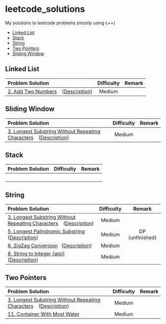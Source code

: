 # leetcode_solutions
My solutions to leetcode problems.(mostly using c++)

* [Linked List](#LinkedList)
* [Stack](#Stack)
* [String](#String)
* [Two Pointers](#TwoPointers)
* [Sliding Window](#Sliding)



## <span id="LinkedList">Linked List</span>
Problem Solution|Difficulty|Remark
:----|:----:|:----:
[2. Add Two Numbers](https://github.com/Rainm2722/leetcode_solutions/blob/master/solutions/0002.Add_Two_Numbers.cpp) &ensp; ([Description](https://leetcode-cn.com/problems/add-two-numbers/)) | Medium

## <span id="Sliding">Sliding Window</span>
Problem Solution|Difficulty|Remark
:----|:----:|:----:
[3. Longest Substring Without Repeating Characters](https://github.com/Rainm2722/leetcode_solutions/blob/master/solutions/0003.Longest_Substring_Without_Repeating_Characters.cpp) &ensp; ([Description](https://leetcode-cn.com/problems/longest-substring-without-repeating-characters/)) | Medium | 
## <span id="Stack">Stack</span>
Problem Solution|Difficulty|Remark
:----|:----:|:----:
&ensp; | &ensp; 


## <span id="String">String</span>
Problem Solution|Difficulty|Remark
:----|:----:|:----:
[3. Longest Substring Without Repeating Characters](https://github.com/Rainm2722/leetcode_solutions/blob/master/solutions/0003.Longest_Substring_Without_Repeating_Characters.cpp) &ensp; ([Description](https://leetcode-cn.com/problems/longest-substring-without-repeating-characters/)) | Medium | 
[5. Longest Palindromic Substring](https://github.com/Rainm2722/leetcode_solutions/blob/master/solutions/0005.Longest_Palindromic_Substring.cpp)&ensp; ([Description](https://leetcode-cn.com/problems/longest-palindromic-substring/)) | Medium|DP (unfinished)
[6. ZigZag Conversion](https://github.com/Rainm2722/leetcode_solutions/blob/master/solutions/0006.ZigZag_Conversion.cpp)&ensp; ([Description](https://leetcode-cn.com/problems/zigzag-conversion/)) | Medium
[8. String to Integer (atoi)](https://github.com/Rainm2722/leetcode_solutions/blob/master/solutions/0008.String_to_Integer_atoi.cpp)&ensp; ([Description](https://leetcode-cn.com/problems/string-to-integer-atoi/)) | Medium

## <span id="TwoPointers">Two Pointers</span>
Problem Solution|Difficulty|Remark
:----|:----:|:----:
[3. Longest Substring Without Repeating Characters](https://github.com/Rainm2722/leetcode_solutions/blob/master/solutions/0003.Longest_Substring_Without_Repeating_Characters.cpp) &ensp; ([Description](https://leetcode-cn.com/problems/longest-substring-without-repeating-characters/)) | Medium | 
[11. Container With Most Water](https://github.com/Rainm2722/leetcode_solutions/blob/master/solutions/0011.Container_With_Most_Water.cpp) | Medium | 